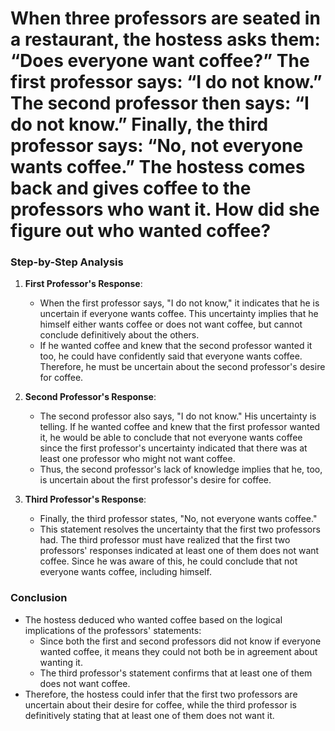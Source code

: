 # When three professors are seated in a restaurant, the hostess asks them: “Does everyone want coffee?” The first professor says: “I do not know.” The second professor then says: “I do not know.” Finally, the third professor says: “No, not everyone wants coffee.” The hostess comes back and gives coffee to the professors who want it. How did she figure out who wanted coffee?

### Step-by-Step Analysis

1. **First Professor's Response**:
   - When the first professor says, "I do not know," it indicates that he is uncertain if everyone wants coffee. This uncertainty implies that he himself either wants coffee or does not want coffee, but cannot conclude definitively about the others. 
   - If he wanted coffee and knew that the second professor wanted it too, he could have confidently said that everyone wants coffee. Therefore, he must be uncertain about the second professor's desire for coffee.

2. **Second Professor's Response**:
   - The second professor also says, "I do not know." His uncertainty is telling. If he wanted coffee and knew that the first professor wanted it, he would be able to conclude that not everyone wants coffee since the first professor's uncertainty indicated that there was at least one professor who might not want coffee. 
   - Thus, the second professor's lack of knowledge implies that he, too, is uncertain about the first professor's desire for coffee.

3. **Third Professor's Response**:
   - Finally, the third professor states, "No, not everyone wants coffee." 
   - This statement resolves the uncertainty that the first two professors had. The third professor must have realized that the first two professors' responses indicated at least one of them does not want coffee. Since he was aware of this, he could conclude that not everyone wants coffee, including himself.

### Conclusion
- The hostess deduced who wanted coffee based on the logical implications of the professors' statements:
  - Since both the first and second professors did not know if everyone wanted coffee, it means they could not both be in agreement about wanting it.
  - The third professor's statement confirms that at least one of them does not want coffee. 
- Therefore, the hostess could infer that the first two professors are uncertain about their desire for coffee, while the third professor is definitively stating that at least one of them does not want it. 
